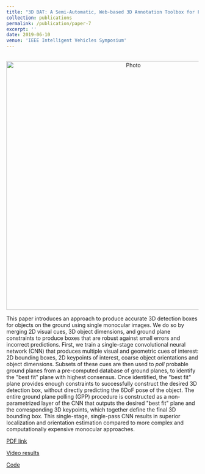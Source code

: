 ```yaml
---
title: "3D BAT: A Semi-Automatic, Web-based 3D Annotation Toolbox for Full-Surround, Multi-Modal Data Streams"
collection: publications
permalink: /publication/paper-7
excerpt: ''
date: 2019-06-10
venue: 'IEEE Intelligent Vehicles Symposium'
---
```

<p align="center">
  <img src="https://arangesh.github.io/images/paper-7-im.png?raw=true" alt="Photo" style="width: 650px;"/> 
</p>

This paper introduces an approach to produce accurate 3D detection boxes for objects on the ground using single monocular images. We do so by merging 2D visual cues, 3D object dimensions, and ground plane constraints to produce boxes that are robust against small errors and incorrect predictions. First, we train a single-stage convolutional neural network (CNN) that produces multiple visual and geometric cues of interest: 2D bounding boxes, 2D keypoints of interest, coarse object orientations and object dimensions. Subsets of these cues are then used to *poll* probable ground planes from a pre-computed database of ground planes, to identify the "best fit" plane with highest consensus. Once identified, the "best fit" plane provides enough constraints to successfully construct the desired 3D detection box, without directly predicting the 6DoF pose of the object. The entire ground plane polling (GPP) procedure is constructed as a non-parametrized layer of the CNN that outputs the desired "best fit" plane and the corresponding 3D keypoints, which together define the final 3D bounding box.  This single-stage, single-pass CNN results in superior localization and orientation estimation compared to more complex and computationally expensive monocular approaches.

[PDF link](http://cvrr.ucsd.edu/publications/2019/3D-BAT.pdf)

[Video results](https://youtu.be/gSGG4Lw8BSU)

[Code](https://github.com/walzimmer/3d-bat)
